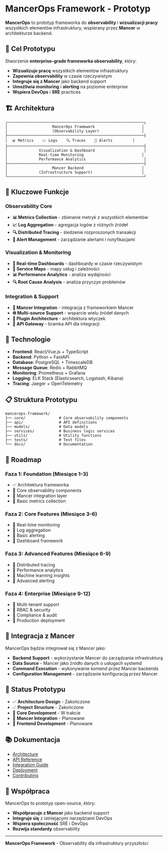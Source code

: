 # MancerOps Framework - Prototyp

**MancerOps** to prototyp frameworka do **observability** i **wizualizacji pracy** wszystkich elementów infrastruktury, wspierany przez **Mancer** w architekturze backend.

## 🎯 Cel Prototypu

Stworzenie **enterprise-grade frameworka observability**, który:

- **Wizualizuje pracę** wszystkich elementów infrastruktury
- **Zapewnia observability** w czasie rzeczywistym
- **Integruje się z Mancer** jako backend support
- **Umożliwia monitoring** i **alerting** na poziomie enterprise
- **Wspiera DevOps** i **SRE** practices

## 🏗️ Architektura

```
┌─────────────────────────────────────────────────────────────┐
│                    MancerOps Framework                     │
│                    (Observability Layer)                   │
├─────────────────────────────────────────────────────────────┤
│  📊 Metrics    📈 Logs    🔍 Traces    🚨 Alerts         │
├─────────────────────────────────────────────────────────────┤
│              Visualization & Dashboard                      │
│              Real-time Monitoring                          │
│              Performance Analytics                          │
├─────────────────────────────────────────────────────────────┤
│                    Mancer Backend                          │
│              (Infrastructure Support)                      │
└─────────────────────────────────────────────────────────────┘
```

## 🚀 Kluczowe Funkcje

### **Observability Core**
- **📊 Metrics Collection** - zbieranie metryk z wszystkich elementów
- **📈 Log Aggregation** - agregacja logów z różnych źródeł
- **🔍 Distributed Tracing** - śledzenie rozproszonych transakcji
- **🚨 Alert Management** - zarządzanie alertami i notyfikacjami

### **Visualization & Monitoring**
- **📱 Real-time Dashboards** - dashboardy w czasie rzeczywistym
- **🎯 Service Maps** - mapy usług i zależności
- **📊 Performance Analytics** - analiza wydajności
- **🔍 Root Cause Analysis** - analiza przyczyn problemów

### **Integration & Support**
- **🔗 Mancer Integration** - integracja z frameworkiem Mancer
- **🌐 Multi-source Support** - wsparcie wielu źródeł danych
- **🔧 Plugin Architecture** - architektura wtyczek
- **📡 API Gateway** - bramka API dla integracji

## 🔧 Technologie

- **Frontend**: React/Vue.js + TypeScript
- **Backend**: Python + FastAPI
- **Database**: PostgreSQL + TimescaleDB
- **Message Queue**: Redis + RabbitMQ
- **Monitoring**: Prometheus + Grafana
- **Logging**: ELK Stack (Elasticsearch, Logstash, Kibana)
- **Tracing**: Jaeger + OpenTelemetry

## 📋 Struktura Prototypu

```
mancerops-framework/
├── core/               # Core observability components
├── api/                # API definitions
├── models/             # Data models
├── services/           # Business logic services
├── utils/              # Utility functions
├── tests/              # Test files
└── docs/               # Documentation
```

## 🎯 Roadmap

### **Faza 1: Foundation (Miesiące 1-3)**
- ✅ Architektura frameworka
- 🔄 Core observability components
- 🔄 Mancer integration layer
- 🔄 Basic metrics collection

### **Faza 2: Core Features (Miesiące 3-6)**
- 🔄 Real-time monitoring
- 🔄 Log aggregation
- 🔄 Basic alerting
- 🔄 Dashboard framework

### **Faza 3: Advanced Features (Miesiące 6-9)**
- 🔄 Distributed tracing
- 🔄 Performance analytics
- 🔄 Machine learning insights
- 🔄 Advanced alerting

### **Faza 4: Enterprise (Miesiące 9-12)**
- 🔄 Multi-tenant support
- 🔄 RBAC & security
- 🔄 Compliance & audit
- 🔄 Production deployment

## 🔗 Integracja z Mancer

MancerOps będzie integrował się z Mancer jako:

- **Backend Support** - wykorzystanie Mancer do zarządzania infrastrukturą
- **Data Source** - Mancer jako źródło danych o usługach systemd
- **Command Execution** - wykonywanie komend przez Mancer backends
- **Configuration Management** - zarządzanie konfiguracją przez Mancer

## 🚦 Status Prototypu

- ✅ **Architecture Design** - Zakończone
- ✅ **Project Structure** - Zakończone
- 🔄 **Core Development** - W trakcie
- 🔄 **Mancer Integration** - Planowane
- 🔄 **Frontend Development** - Planowane

## 📚 Dokumentacja

- [Architecture](docs/architecture.md)
- [API Reference](docs/api.md)
- [Integration Guide](docs/integration.md)
- [Deployment](docs/deployment.md)
- [Contributing](docs/contributing.md)

## 🤝 Współpraca

MancerOps to prototyp open-source, który:

- **Współpracuje z Mancer** jako backend support
- **Integruje się** z istniejącymi narzędziami DevOps
- **Wspiera społeczność** SRE i DevOps
- **Rozwija standardy** observability

---

**MancerOps Framework** - Observability dla infrastruktury przyszłości
